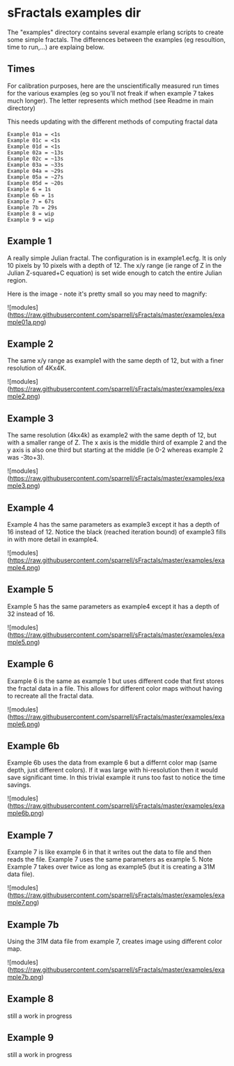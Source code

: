 sFractals examples dir
=====

The "examples" directory contains several example erlang scripts to create some simple fractals. The differences between the examples (eg resoultion, time to run,...) are explaing below.

Times
-----

For calibration purposes, 
here are the unscientifically measured run times for the various examples 
(eg so you'll not freak if when example 7 takes much longer).
The letter represents which method (see Readme in main directory)

This needs updating with the different methods of computing fractal data

	Example 01a = <1s
	Example 01c = <1s
	Example 01d = <1s
	Example 02a = ~13s
	Example 02c = ~13s
	Example 03a = ~33s
	Example 04a = ~29s
	Example 05a = ~27s
	Example 05d = ~20s
	Example 6 = 1s
	Example 6b = 1s
	Example 7 = 67s
	Example 7b = 29s
	Example 8 = wip
	Example 9 = wip

Example 1
-----

A really simple Julian fractal. The configuration is in example1.ecfg. 
It is only 10 pixels by 10 pixels with a depth of 12.
The x/y range (ie range of Z in the Julian Z-squared+C equation) is set wide enough to catch the entire Julian region.

Here is the image - note it's pretty small so you may need to magnify:

![modules] (https://raw.githubusercontent.com/sparrell/sFractals/master/examples/example01a.png)


Example 2
--------------

The same x/y range as example1 with the same depth of 12, but with a finer resolution of 4Kx4K.

![modules] (https://raw.githubusercontent.com/sparrell/sFractals/master/examples/example2.png)

Example 3
-----

The same resolution (4kx4k) as example2 with the same depth of 12, but with a smaller range of Z. 
The x axis is the middle third of example 2 and the y axis is also one third but starting at the middle (ie 0-2 whereas example 2 was -3to+3).

![modules] (https://raw.githubusercontent.com/sparrell/sFractals/master/examples/example3.png)

Example 4
--------------

Example 4 has the same parameters as example3 except it has a depth of 16 instead of 12.
Notice the black (reached iteration bound) of example3 fills in with more detail in example4.

![modules] (https://raw.githubusercontent.com/sparrell/sFractals/master/examples/example4.png)

Example 5
-----

Example 5 has the same parameters as example4 except it has a depth of 32 instead of 16.

![modules] (https://raw.githubusercontent.com/sparrell/sFractals/master/examples/example5.png)

Example 6
--------------

Example 6 is the same as example 1 but uses different code that first stores the fractal data in a file.
This allows for different color maps without having to recreate all the fractal data.

![modules] (https://raw.githubusercontent.com/sparrell/sFractals/master/examples/example6.png)

Example 6b
--------------

Example 6b uses the data from example 6 but a differnt color map (same depth, just different colors).
If it was large with hi-resolution then it would save significant time.
In this trivial example it runs too fast to notice the time savings.

![modules] (https://raw.githubusercontent.com/sparrell/sFractals/master/examples/example6b.png)

Example 7
-----

Example 7 is like example 6 in that it writes out the data to file and then reads the file. 
Example 7 uses the same parameters as example 5.
Note Example 7 takes over twice as long as example5 (but it is creating a 31M data file).

![modules] (https://raw.githubusercontent.com/sparrell/sFractals/master/examples/example7.png)

Example 7b
-----

Using the 31M data file from example 7, creates image using different color map.

![modules] (https://raw.githubusercontent.com/sparrell/sFractals/master/examples/example7b.png)

Example 8
--------------

still a work in progress



Example 9
--------------

still a work in progress


